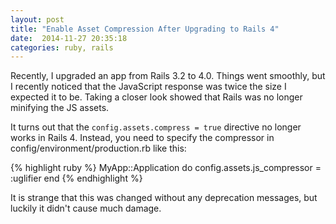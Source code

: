 ```yaml
---
layout: post
title: "Enable Asset Compression After Upgrading to Rails 4"
date:  2014-11-27 20:35:18
categories: ruby, rails
---
```


Recently, I upgraded an app from Rails 3.2 to 4.0. Things went smoothly, but I recently noticed that the JavaScript response was twice the size I expected it to be. Taking a closer look showed that Rails was no longer minifying the JS assets.

It turns out that the `config.assets.compress = true` directive no longer works in Rails 4. Instead, you need to specify the compressor in config/environment/production.rb like this:

{% highlight ruby %}
MyApp::Application do
  config.assets.js_compressor = :uglifier
end
{% endhighlight %}

It is strange that this was changed without any deprecation messages, but luckily it didn't cause much damage.
